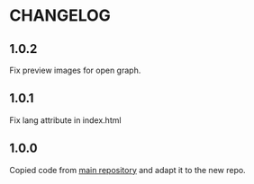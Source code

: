 # CHANGELOG

## 1.0.2

Fix preview images for open graph.

## 1.0.1

Fix lang attribute in index.html

## 1.0.0

Copied code from [main repository](https://github.com/jaimemartinmartin15/jaimeelingeniero.es) and adapt it to the new repo.
